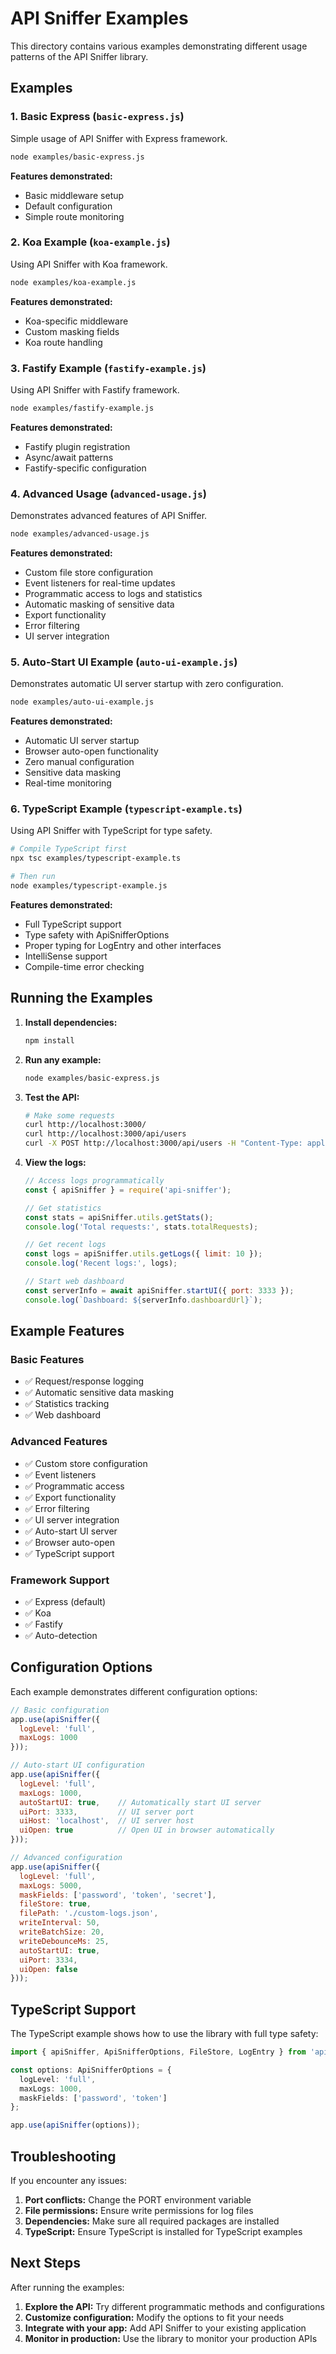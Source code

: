 # API Sniffer Examples

This directory contains various examples demonstrating different usage patterns of the API Sniffer library.

## Examples

### 1. Basic Express (`basic-express.js`)
Simple usage of API Sniffer with Express framework.

```bash
node examples/basic-express.js
```

**Features demonstrated:**
- Basic middleware setup
- Default configuration
- Simple route monitoring

### 2. Koa Example (`koa-example.js`)
Using API Sniffer with Koa framework.

```bash
node examples/koa-example.js
```

**Features demonstrated:**
- Koa-specific middleware
- Custom masking fields
- Koa route handling

### 3. Fastify Example (`fastify-example.js`)
Using API Sniffer with Fastify framework.

```bash
node examples/fastify-example.js
```

**Features demonstrated:**
- Fastify plugin registration
- Async/await patterns
- Fastify-specific configuration

### 4. Advanced Usage (`advanced-usage.js`)
Demonstrates advanced features of API Sniffer.

```bash
node examples/advanced-usage.js
```

**Features demonstrated:**
- Custom file store configuration
- Event listeners for real-time updates
- Programmatic access to logs and statistics
- Automatic masking of sensitive data
- Export functionality
- Error filtering
- UI server integration

### 5. Auto-Start UI Example (`auto-ui-example.js`)
Demonstrates automatic UI server startup with zero configuration.

```bash
node examples/auto-ui-example.js
```

**Features demonstrated:**
- Automatic UI server startup
- Browser auto-open functionality
- Zero manual configuration
- Sensitive data masking
- Real-time monitoring

### 6. TypeScript Example (`typescript-example.ts`)
Using API Sniffer with TypeScript for type safety.

```bash
# Compile TypeScript first
npx tsc examples/typescript-example.ts

# Then run
node examples/typescript-example.js
```

**Features demonstrated:**
- Full TypeScript support
- Type safety with ApiSnifferOptions
- Proper typing for LogEntry and other interfaces
- IntelliSense support
- Compile-time error checking

## Running the Examples

1. **Install dependencies:**
   ```bash
   npm install
   ```

2. **Run any example:**
   ```bash
   node examples/basic-express.js
   ```

3. **Test the API:**
   ```bash
   # Make some requests
   curl http://localhost:3000/
   curl http://localhost:3000/api/users
   curl -X POST http://localhost:3000/api/users -H "Content-Type: application/json" -d '{"name":"Charlie","email":"charlie@example.com"}'
   ```

4. **View the logs:**
   ```javascript
   // Access logs programmatically
   const { apiSniffer } = require('api-sniffer');
   
   // Get statistics
   const stats = apiSniffer.utils.getStats();
   console.log('Total requests:', stats.totalRequests);
   
   // Get recent logs
   const logs = apiSniffer.utils.getLogs({ limit: 10 });
   console.log('Recent logs:', logs);
   
   // Start web dashboard
   const serverInfo = await apiSniffer.startUI({ port: 3333 });
   console.log(`Dashboard: ${serverInfo.dashboardUrl}`);
   ```

## Example Features

### Basic Features
- ✅ Request/response logging
- ✅ Automatic sensitive data masking
- ✅ Statistics tracking
- ✅ Web dashboard

### Advanced Features
- ✅ Custom store configuration
- ✅ Event listeners
- ✅ Programmatic access
- ✅ Export functionality
- ✅ Error filtering
- ✅ UI server integration
- ✅ Auto-start UI server
- ✅ Browser auto-open
- ✅ TypeScript support

### Framework Support
- ✅ Express (default)
- ✅ Koa
- ✅ Fastify
- ✅ Auto-detection

## Configuration Options

Each example demonstrates different configuration options:

```javascript
// Basic configuration
app.use(apiSniffer({
  logLevel: 'full',
  maxLogs: 1000
}));

// Auto-start UI configuration
app.use(apiSniffer({
  logLevel: 'full',
  maxLogs: 1000,
  autoStartUI: true,    // Automatically start UI server
  uiPort: 3333,         // UI server port
  uiHost: 'localhost',  // UI server host
  uiOpen: true          // Open UI in browser automatically
}));

// Advanced configuration
app.use(apiSniffer({
  logLevel: 'full',
  maxLogs: 5000,
  maskFields: ['password', 'token', 'secret'],
  fileStore: true,
  filePath: './custom-logs.json',
  writeInterval: 50,
  writeBatchSize: 20,
  writeDebounceMs: 25,
  autoStartUI: true,
  uiPort: 3334,
  uiOpen: false
}));
```

## TypeScript Support

The TypeScript example shows how to use the library with full type safety:

```typescript
import { apiSniffer, ApiSnifferOptions, FileStore, LogEntry } from 'api-sniffer';

const options: ApiSnifferOptions = {
  logLevel: 'full',
  maxLogs: 1000,
  maskFields: ['password', 'token']
};

app.use(apiSniffer(options));
```

## Troubleshooting

If you encounter any issues:

1. **Port conflicts:** Change the PORT environment variable
2. **File permissions:** Ensure write permissions for log files
3. **Dependencies:** Make sure all required packages are installed
4. **TypeScript:** Ensure TypeScript is installed for TypeScript examples

## Next Steps

After running the examples:

1. **Explore the API:** Try different programmatic methods and configurations
2. **Customize configuration:** Modify the options to fit your needs
3. **Integrate with your app:** Add API Sniffer to your existing application
4. **Monitor in production:** Use the library to monitor your production APIs
